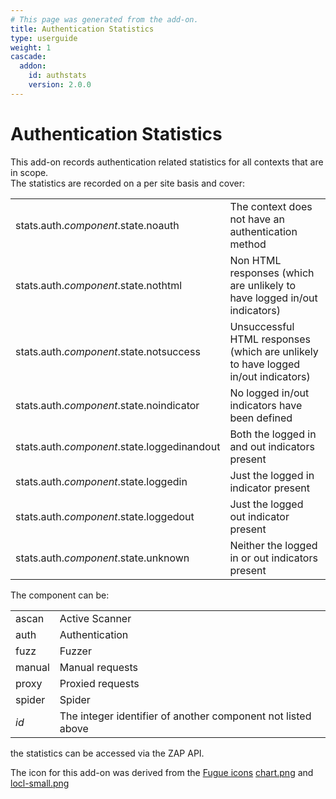 ```yaml
---
# This page was generated from the add-on.
title: Authentication Statistics
type: userguide
weight: 1
cascade:
  addon:
    id: authstats
    version: 2.0.0
---
```


# Authentication Statistics

This add-on records authentication related statistics for all contexts that are in scope.  
The statistics are recorded on a per site basis and cover:

|                                             |                                                                                   |
| ------------------------------------------- | --------------------------------------------------------------------------------- |
| stats.auth._component_.state.noauth         | The context does not have an authentication method                                |
| stats.auth._component_.state.nothtml        | Non HTML responses (which are unlikely to have logged in/out indicators)          |
| stats.auth._component_.state.notsuccess     | Unsuccessful HTML responses (which are unlikely to have logged in/out indicators) |
| stats.auth._component_.state.noindicator    | No logged in/out indicators have been defined                                     |
| stats.auth._component_.state.loggedinandout | Both the logged in and out indicators present                                     |
| stats.auth._component_.state.loggedin       | Just the logged in indicator present                                              |
| stats.auth._component_.state.loggedout      | Just the logged out indicator present                                             |
| stats.auth._component_.state.unknown        | Neither the logged in or out indicators present                                   |

The component can be:

|        |                                                              |
| ------ | ------------------------------------------------------------ |
| ascan  | Active Scanner                                               |
| auth   | Authentication                                               |
| fuzz   | Fuzzer                                                       |
| manual | Manual requests                                              |
| proxy  | Proxied requests                                             |
| spider | Spider                                                       |
| _id_   | The integer identifier of another component not listed above |

the statistics can be accessed via the ZAP API.

The icon for this add-on was derived from the
[Fugue icons](https://github.com/yusukekamiyamane/fugue-icons)
[chart.png](https://github.com/yusukekamiyamane/fugue-icons/blob/master/icons/chart.png) and
[locl-small.png](https://github.com/yusukekamiyamane/fugue-icons/blob/master/icons/lock-small.png)
